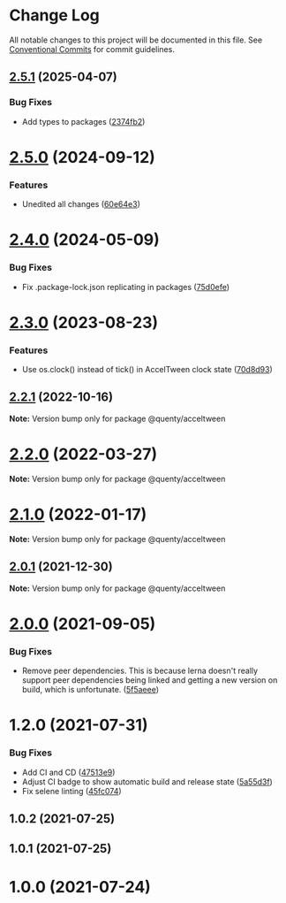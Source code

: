 # Change Log

All notable changes to this project will be documented in this file.
See [Conventional Commits](https://conventionalcommits.org) for commit guidelines.

## [2.5.1](https://github.com/Quenty/NevermoreEngine/compare/@quenty/acceltween@2.5.0...@quenty/acceltween@2.5.1) (2025-04-07)


### Bug Fixes

* Add types to packages ([2374fb2](https://github.com/Quenty/NevermoreEngine/commit/2374fb2b043cfbe0e9b507b3316eec46a4e353a0))





# [2.5.0](https://github.com/Quenty/NevermoreEngine/compare/@quenty/acceltween@2.4.0...@quenty/acceltween@2.5.0) (2024-09-12)


### Features

* Unedited all changes ([60e64e3](https://github.com/Quenty/NevermoreEngine/commit/60e64e3efce17c10c4b8965871187d231b338dd4))





# [2.4.0](https://github.com/Quenty/NevermoreEngine/compare/@quenty/acceltween@2.3.0...@quenty/acceltween@2.4.0) (2024-05-09)


### Bug Fixes

* Fix .package-lock.json replicating in packages ([75d0efe](https://github.com/Quenty/NevermoreEngine/commit/75d0efeef239f221d93352af71a5b3e930ec23c5))





# [2.3.0](https://github.com/Quenty/NevermoreEngine/compare/@quenty/acceltween@2.2.1...@quenty/acceltween@2.3.0) (2023-08-23)


### Features

* Use os.clock() instead of tick() in AccelTween clock state ([70d8d93](https://github.com/Quenty/NevermoreEngine/commit/70d8d933ad3cd37f8033833507156e5eb4546672))





## [2.2.1](https://github.com/Quenty/NevermoreEngine/compare/@quenty/acceltween@2.2.0...@quenty/acceltween@2.2.1) (2022-10-16)

**Note:** Version bump only for package @quenty/acceltween





# [2.2.0](https://github.com/Quenty/NevermoreEngine/compare/@quenty/acceltween@2.1.0...@quenty/acceltween@2.2.0) (2022-03-27)

**Note:** Version bump only for package @quenty/acceltween





# [2.1.0](https://github.com/Quenty/NevermoreEngine/compare/@quenty/acceltween@2.0.1...@quenty/acceltween@2.1.0) (2022-01-17)

**Note:** Version bump only for package @quenty/acceltween





## [2.0.1](https://github.com/Quenty/NevermoreEngine/compare/@quenty/acceltween@2.0.0...@quenty/acceltween@2.0.1) (2021-12-30)

**Note:** Version bump only for package @quenty/acceltween





# [2.0.0](https://github.com/Quenty/NevermoreEngine/compare/@quenty/acceltween@1.2.0...@quenty/acceltween@2.0.0) (2021-09-05)


### Bug Fixes

* Remove peer dependencies. This is because lerna doesn't really support peer dependencies being linked and getting a new version on build, which is unfortunate. ([5f5aeee](https://github.com/Quenty/NevermoreEngine/commit/5f5aeeea8de9975435309e53679f0ef7064f9dd0))





# 1.2.0 (2021-07-31)


### Bug Fixes

* Add CI and CD ([47513e9](https://github.com/Quenty/NevermoreEngine/commit/47513e9b568162707534af132396dd8756947dd3))
* Adjust CI badge to show automatic build and release state ([5a55d3f](https://github.com/Quenty/NevermoreEngine/commit/5a55d3f19bf8d66a760d67da9b56ed47fab74656))
* Fix selene linting ([45fc074](https://github.com/Quenty/NevermoreEngine/commit/45fc07489ee59127ac6582689f19a0e87c1e5b5a))



## 1.0.2 (2021-07-25)



## 1.0.1 (2021-07-25)



# 1.0.0 (2021-07-24)
